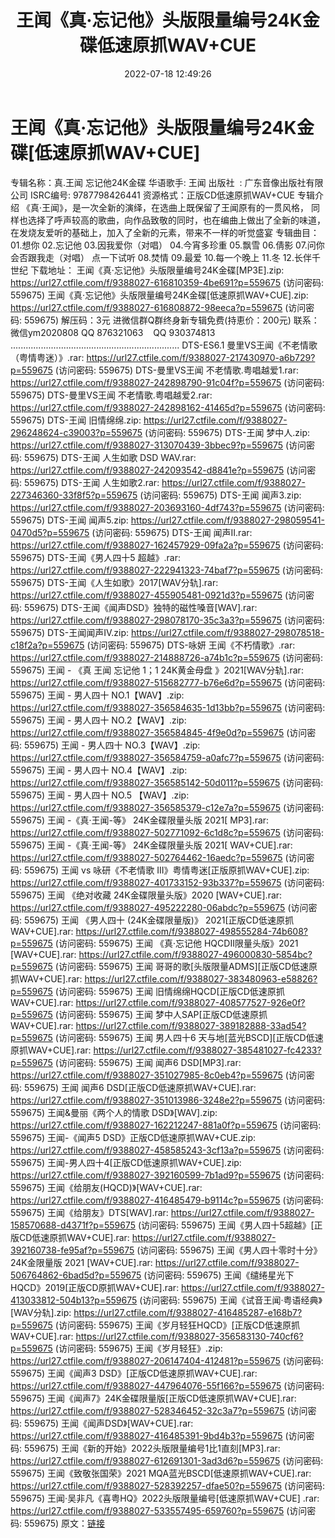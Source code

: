 ﻿---
title: 王闻《真·忘记他》头版限量编号24K金碟低速原抓WAV+CUE
date: 2022-07-18 12:49:26
categories: 新碟专辑、稀有等精品
tags: 华语中文
---
# 王闻《真·忘记他》头版限量编号24K金碟[低速原抓WAV+CUE]

专辑名称：真.王闻 忘记他24K金碟
华语歌手: 王闻
出版社  :
广东音像出版社有限公司
ISRC编号:
9787798426441
资源格式：正版CD低速原抓WAV+CUE
专辑介绍
《真·王闻》，是一次全新的演绎，在选曲上既保留了王闻原有的一贯风格，
同样也选择了呼声较高的歌曲，向作品致敬的同时，也在编曲上做出了全新的味道，在发烧友爱听的基础上，加入了全新的元素，带来不一样的听觉盛宴
专辑曲目：
01.想你
02.忘记他
03.因我爱你（对唱）
04.今宵多珍重
05.飘雪
06.倩影
07.问你会否跟我走（对唱）
点一下试听
08.焚情
09.最爱
10.每一个晚上
11.冬
12.长伴千世纪
下载地址：
王闻《真·忘记他》头版限量编号24K金碟[MP3E].zip: https://url27.ctfile.com/f/9388027-616810359-4be691?p=559675
(访问密码: 559675)
王闻《真·忘记他》头版限量编号24K金碟[低速原抓WAV+CUE].zip: https://url27.ctfile.com/f/9388027-616808872-98eeca?p=559675
(访问密码: 559675) 解压码：3元
进微信群Q群终身新专辑免费(持恵价：200元)
联系：微信ym2020808 QQ
876321063    QQ
930374813
...................................................................
DTS-ES6.1 曼里VS王闻《不老情歌（粤情粤迷）》.rar: https://url27.ctfile.com/f/9388027-217430970-a6b729?p=559675
(访问密码: 559675)
DTS-曼里VS王闻 不老情歌.粤唱越爱1.rar: https://url27.ctfile.com/f/9388027-242898790-91c04f?p=559675
(访问密码: 559675)
DTS-曼里VS王闻 不老情歌.粤唱越爱2.rar: https://url27.ctfile.com/f/9388027-242898162-41465d?p=559675
(访问密码: 559675)
DTS-王闻 旧情绵绵.zip: https://url27.ctfile.com/f/9388027-296248624-c39003?p=559675
(访问密码: 559675)
DTS-王闻 梦中人.zip: https://url27.ctfile.com/f/9388027-313070439-3bbec9?p=559675
(访问密码: 559675)
DTS-王闻 人生如歌 DSD WAV.rar: https://url27.ctfile.com/f/9388027-242093542-d8841e?p=559675
(访问密码: 559675)
DTS-王闻 人生如歌2.rar: https://url27.ctfile.com/f/9388027-227346360-33f8f5?p=559675
(访问密码: 559675)
DTS-王闻 闻声3.zip: https://url27.ctfile.com/f/9388027-203693160-4df743?p=559675
(访问密码: 559675)
DTS-王闻 闻声5.zip: https://url27.ctfile.com/f/9388027-298059541-0470d5?p=559675
(访问密码: 559675)
DTS-王闻 闻声II.rar: https://url27.ctfile.com/f/9388027-162457929-09fa2a?p=559675
(访问密码: 559675)
DTS-王闻《男人四十5 超越》.rar: https://url27.ctfile.com/f/9388027-222941323-74baf7?p=559675
(访问密码: 559675)
DTS-王闻《人生如歌》2017[WAV分轨].rar: https://url27.ctfile.com/f/9388027-455905481-0921d3?p=559675
(访问密码: 559675)
DTS-王闻《闻声DSD》独特的磁性嗓音[WAV].rar: https://url27.ctfile.com/f/9388027-298078170-35c3a3?p=559675
(访问密码: 559675)
DTS-王闻闻声IV.zip: https://url27.ctfile.com/f/9388027-298078518-c18f2a?p=559675
(访问密码: 559675)
DTS-咏妍 王闻《不朽情歌》.rar: https://url27.ctfile.com/f/9388027-214888726-a74b1c?p=559675
(访问密码: 559675)
王闻 - 《真 王闻 忘记他 1；1 24K黄金母盘 》2021[WAV分轨].rar: https://url27.ctfile.com/f/9388027-515682777-b76e6d?p=559675
(访问密码: 559675)
王闻 - 男人四十 NO.1【WAV】.zip: https://url27.ctfile.com/f/9388027-356584635-1d13bb?p=559675
(访问密码: 559675)
王闻 - 男人四十 NO.2【WAV】.zip: https://url27.ctfile.com/f/9388027-356584845-4f9e0d?p=559675
(访问密码: 559675)
王闻 - 男人四十 NO.3【WAV】.zip: https://url27.ctfile.com/f/9388027-356584759-a0afc7?p=559675
(访问密码: 559675)
王闻 - 男人四十 NO.4【WAV】.zip: https://url27.ctfile.com/f/9388027-356585142-50d011?p=559675
(访问密码: 559675)
王闻 - 男人四十 NO.5 【WAV】.zip: https://url27.ctfile.com/f/9388027-356585379-c12e7a?p=559675
(访问密码: 559675)
王闻 -《真·王闻-等》 24K金碟限量头版 2021[ MP3].rar: https://url27.ctfile.com/f/9388027-502771092-6c1d8c?p=559675
(访问密码: 559675)
王闻 -《真·王闻-等》 24K金碟限量头版 2021[ WAV+CUE].rar: https://url27.ctfile.com/f/9388027-502764462-16aedc?p=559675
(访问密码: 559675)
王闻 vs 咏研《不老情歌 III》粤情粤迷[正版原抓WAV+CUE].zip: https://url27.ctfile.com/f/9388027-401733152-93b337?p=559675
(访问密码: 559675)
王闻 《绝对收藏 24K金碟限量头版》2020 [WAV+CUE].rar: https://url27.ctfile.com/f/9388027-495222280-06abdc?p=559675
(访问密码: 559675)
王闻 《男人四十 (24K金碟限量版)》 2021[正版CD低速原抓WAV+CUE].rar: https://url27.ctfile.com/f/9388027-498555284-74b608?p=559675
(访问密码: 559675)
王闻 《真·忘记他 HQCDII限量头版》2021 [WAV+CUE].rar: https://url27.ctfile.com/f/9388027-496000830-5854bc?p=559675
(访问密码: 559675)
王闻 哥哥的歌[头版限量ADMS][正版CD低速原抓WAV+CUE].rar: https://url27.ctfile.com/f/9388027-383480963-e58826?p=559675
(访问密码: 559675)
王闻 旧情绵绵HQCD[正版CD低速原抓WAV+CUE].rar: https://url27.ctfile.com/f/9388027-408577527-926e0f?p=559675
(访问密码: 559675)
王闻 梦中人SAP[正版CD低速原抓WAV+CUE].rar: https://url27.ctfile.com/f/9388027-389182888-33ad54?p=559675
(访问密码: 559675)
王闻 男人四十6 天与地[蓝光BSCD][正版CD低速原抓WAV+CUE].rar: https://url27.ctfile.com/f/9388027-385481027-fc4233?p=559675
(访问密码: 559675)
王闻 闻声6 DSD[MP3].rar: https://url27.ctfile.com/f/9388027-351027985-8c0eb4?p=559675
(访问密码: 559675)
王闻 闻声6 DSD[正版CD低速原抓WAV+CUE].rar: https://url27.ctfile.com/f/9388027-351013986-3248e2?p=559675
(访问密码: 559675)
王闻&曼丽《两个人的情歌 DSD》[WAV].zip: https://url27.ctfile.com/f/9388027-162212247-881a0f?p=559675
(访问密码: 559675)
王闻-《闻声5 DSD》正版CD低速原抓WAV+CUE.zip: https://url27.ctfile.com/f/9388027-458585243-3cf13a?p=559675
(访问密码: 559675)
王闻-男人四十4[正版CD低速原抓WAV+CUE].zip: https://url27.ctfile.com/f/9388027-392160599-7b1ad9?p=559675
(访问密码: 559675)
王闻《给朋友(HQCD)》[WAV+CUE].rar: https://url27.ctfile.com/f/9388027-416485479-b9114c?p=559675
(访问密码: 559675)
王闻《给朋友》DTS[WAV].rar: https://url27.ctfile.com/f/9388027-158570688-d4371f?p=559675
(访问密码: 559675)
王闻《男人四十5超越》[正版CD低速原抓WAV+CUE].rar: https://url27.ctfile.com/f/9388027-392160738-fe95af?p=559675
(访问密码: 559675)
王闻《男人四十零时十分》24K金限量版 2021 [WAV+CUE].rar: https://url27.ctfile.com/f/9388027-506764862-6bad5d?p=559675
(访问密码: 559675)
王闻《缱绻星光下 HQCD》2019[正版CD原抓WAV+CUE].rar: https://url27.ctfile.com/f/9388027-413033812-504b13?p=559675
(访问密码: 559675)
王闻《试音王闻·粤语经典》[WAV分轨].zip: https://url27.ctfile.com/f/9388027-416485287-e168b7?p=559675
(访问密码: 559675)
王闻《岁月轻狂HQCD》[正版CD低速原抓WAV+CUE].rar: https://url27.ctfile.com/f/9388027-356583130-740cf6?p=559675
(访问密码: 559675)
王闻《岁月轻狂》.zip: https://url27.ctfile.com/f/9388027-206147404-412481?p=559675
(访问密码: 559675)
王闻《闻声3 DSD》[正版CD低速原抓WAV+CUE].rar: https://url27.ctfile.com/f/9388027-447964076-55f166?p=559675
(访问密码: 559675)
王闻《闻声7》24K金碟限量版[正版CD低速原抓WAV+CUE].rar: https://url27.ctfile.com/f/9388027-528346452-32c3a7?p=559675
(访问密码: 559675)
王闻《闻声DSD》[WAV+CUE].rar: https://url27.ctfile.com/f/9388027-416485391-9bd4b3?p=559675
(访问密码: 559675)
王闻《新的开始》2022头版限量编号1比1直刻[MP3].rar: https://url27.ctfile.com/f/9388027-612691301-3ad3d6?p=559675
(访问密码: 559675)
王闻《致敬张国荣》2021 MQA蓝光BSCD[低速原抓WAV+CUE].rar: https://url27.ctfile.com/f/9388027-528392257-dfae50?p=559675
(访问密码: 559675)
王闻·吴非凡《喜粤HQ》2022头版限量编号[低速原抓WAV+CUE] .rar: https://url27.ctfile.com/f/9388027-533557495-659760?p=559675
(访问密码: 559675)
原文：[链接](https://blog.sina.com.cn/s/blog_1647c7e7601030yf7.html)